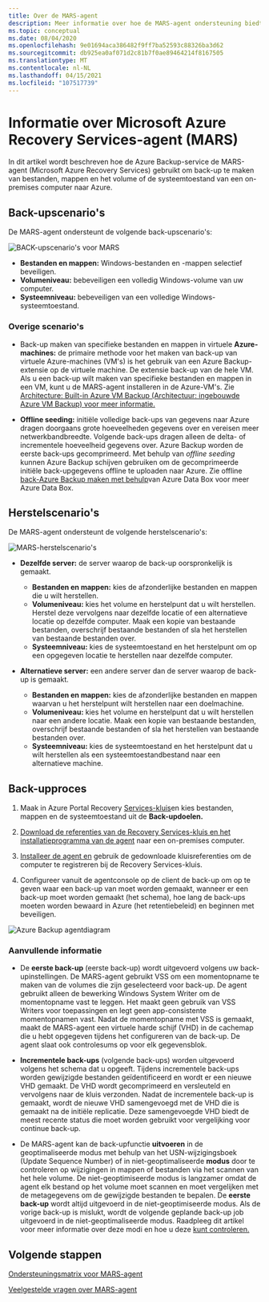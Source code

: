 ```yaml
---
title: Over de MARS-agent
description: Meer informatie over hoe de MARS-agent ondersteuning biedt voor back-upscenario's
ms.topic: conceptual
ms.date: 08/04/2020
ms.openlocfilehash: 9e01694aca386482f9ff7ba52593c88326ba3d62
ms.sourcegitcommit: db925ea0af071d2c81b7f0ae89464214f8167505
ms.translationtype: MT
ms.contentlocale: nl-NL
ms.lasthandoff: 04/15/2021
ms.locfileid: "107517739"
---
```

# <a name="about-the-microsoft-azure-recovery-services-mars-agent"></a>Informatie over Microsoft Azure Recovery Services-agent (MARS)

In dit artikel wordt beschreven hoe de Azure Backup-service de MARS-agent (Microsoft Azure Recovery Services) gebruikt om back-up te maken van bestanden, mappen en het volume of de systeemtoestand van een on-premises computer naar Azure.

## <a name="backup-scenarios"></a>Back-upscenario's

De MARS-agent ondersteunt de volgende back-upscenario's:

![BACK-upscenario's voor MARS](./media/backup-try-azure-backup-in-10-mins/backup-scenarios.png)

- **Bestanden en mappen:** Windows-bestanden en -mappen selectief beveiligen.
- **Volumeniveau:** bebeveiligen een volledig Windows-volume van uw computer.
- **Systeemniveau:** bebeveiligen van een volledige Windows-systeemtoestand.

### <a name="additional-scenarios"></a>Overige scenario's

- Back-up maken van specifieke bestanden en mappen in virtuele **Azure-machines:** de primaire methode voor het maken van back-up van virtuele Azure-machines (VM's) is het gebruik van een Azure Backup-extensie op de virtuele machine. De extensie back-up van de hele VM. Als u een back-up wilt maken van specifieke bestanden en mappen in een VM, kunt u de MARS-agent installeren in de Azure-VM's. Zie [Architecture: Built-in Azure VM Backup (Architectuur: ingebouwde Azure VM Backup) voor meer informatie.](./backup-architecture.md#architecture-built-in-azure-vm-backup)

- **Offline seeding:** initiële volledige back-ups van gegevens naar Azure dragen doorgaans grote hoeveelheden gegevens over en vereisen meer netwerkbandbreedte. Volgende back-ups dragen alleen de delta- of incrementele hoeveelheid gegevens over. Azure Backup worden de eerste back-ups gecomprimeerd. Met behulp van *offline seeding* kunnen Azure Backup schijven gebruiken om de gecomprimeerde initiële back-upgegevens offline te uploaden naar Azure. Zie offline [back-Azure Backup maken met behulp](offline-backup-azure-data-box.md)van Azure Data Box voor meer Azure Data Box.

## <a name="restore-scenarios"></a>Herstelscenario's

De MARS-agent ondersteunt de volgende herstelscenario's:

![MARS-herstelscenario's](./media/backup-try-azure-backup-in-10-mins/restore-scenarios.png)

- **Dezelfde server:** de server waarop de back-up oorspronkelijk is gemaakt.
  - **Bestanden en mappen:** kies de afzonderlijke bestanden en mappen die u wilt herstellen.
  - **Volumeniveau:** kies het volume en herstelpunt dat u wilt herstellen. Herstel deze vervolgens naar dezelfde locatie of een alternatieve locatie op dezelfde computer.  Maak een kopie van bestaande bestanden, overschrijf bestaande bestanden of sla het herstellen van bestaande bestanden over.
  - **Systeemniveau:** kies de systeemtoestand en het herstelpunt om op een opgegeven locatie te herstellen naar dezelfde computer.

- **Alternatieve server:** een andere server dan de server waarop de back-up is gemaakt.
  - **Bestanden en mappen:** kies de afzonderlijke bestanden en mappen waarvan u het herstelpunt wilt herstellen naar een doelmachine.
  - **Volumeniveau:** kies het volume en herstelpunt dat u wilt herstellen naar een andere locatie. Maak een kopie van bestaande bestanden, overschrijf bestaande bestanden of sla het herstellen van bestaande bestanden over.
  - **Systeemniveau:** kies de systeemtoestand en het herstelpunt dat u wilt herstellen als een systeemtoestandbestand naar een alternatieve machine.

## <a name="backup-process"></a>Back-upproces

1. Maak in Azure Portal Recovery [Services-kluis](install-mars-agent.md#create-a-recovery-services-vault)en kies bestanden, mappen en de systeemtoestand uit de **Back-updoelen.**
2. [Download de referenties van de Recovery Services-kluis en het installatieprogramma van de agent](./install-mars-agent.md#download-the-mars-agent) naar een on-premises computer.

3. [Installeer de agent en](./install-mars-agent.md#install-and-register-the-agent) gebruik de gedownloade kluisreferenties om de computer te registreren bij de Recovery Services-kluis.
4. Configureer vanuit de agentconsole op de client de back-up om op te geven waar een back-up van moet worden gemaakt, wanneer er een back-up moet worden gemaakt (het schema), hoe lang de back-ups moeten worden bewaard in Azure (het retentiebeleid) en beginnen met beveiligen. [](./backup-windows-with-mars-agent.md#create-a-backup-policy)

![Azure Backup agentdiagram](./media/backup-try-azure-backup-in-10-mins/backup-process.png)

### <a name="additional-information"></a>Aanvullende informatie

- De **eerste back-up** (eerste back-up) wordt uitgevoerd volgens uw back-upinstellingen.  De MARS-agent gebruikt VSS om een momentopname te maken van de volumes die zijn geselecteerd voor back-up. De agent gebruikt alleen de bewerking Windows System Writer om de momentopname vast te leggen. Het maakt geen gebruik van VSS Writers voor toepassingen en legt geen app-consistente momentopnamen vast. Nadat de momentopname met VSS is gemaakt, maakt de MARS-agent een virtuele harde schijf (VHD) in de cachemap die u hebt opgegeven tijdens het configureren van de back-up. De agent slaat ook controlesums op voor elk gegevensblok.

- **Incrementele back-ups** (volgende back-ups) worden uitgevoerd volgens het schema dat u opgeeft. Tijdens incrementele back-ups worden gewijzigde bestanden geïdentificeerd en wordt er een nieuwe VHD gemaakt. De VHD wordt gecomprimeerd en versleuteld en vervolgens naar de kluis verzonden. Nadat de incrementele back-up is gemaakt, wordt de nieuwe VHD samengevoegd met de VHD die is gemaakt na de initiële replicatie. Deze samengevoegde VHD biedt de meest recente status die moet worden gebruikt voor vergelijking voor continue back-up.

- De MARS-agent kan de back-upfunctie **uitvoeren** in de geoptimaliseerde modus met behulp van het USN-wijzigingsboek (Update Sequence Number) of in niet-geoptimaliseerde **modus** door te controleren op wijzigingen in mappen of bestanden via het scannen van het hele volume. De niet-geoptimiseerde modus is langzamer omdat de agent elk bestand op het volume moet scannen en moet vergelijken met de metagegevens om de gewijzigde bestanden te bepalen.  De **eerste back-up** wordt altijd uitgevoerd in de niet-geoptimiseerde modus. Als de vorige back-up is mislukt, wordt de volgende geplande back-up job uitgevoerd in de niet-geoptimaliseerde modus. Raadpleeg dit artikel voor meer informatie over deze modi en hoe u deze [kunt controleren.](backup-azure-troubleshoot-slow-backup-performance-issue.md#cause-backup-job-running-in-unoptimized-mode)

## <a name="next-steps"></a>Volgende stappen

[Ondersteuningsmatrix voor MARS-agent](./backup-support-matrix-mars-agent.md)

[Veelgestelde vragen over MARS-agent](./backup-azure-file-folder-backup-faq.yml)
